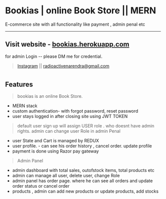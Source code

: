 # Bookias | online Book Store || MERN
E-commerce site with all functionality like payment , admin penal etc
****
## Visit website - [bookias.herokuapp.com](https://bookias.herokuapp.com/)

for admin Login -- please DM me for credential.
> [Instagram](https://www.instagram.com/narendra_dewasi/) || [radioactivenarendra@gmail.com](mailto:radioactivenarendra@gmail.com)
#

## Features
> bookias is an online Book Store.
* MERN stack
* custom authentication- with forgot password, reset password
* user stays logged in after closing site using JWT TOKEN
> default user sign up will assign USER role . who doesnt have admin rights. admin can change user Role in admin Penal
* user State and Cart is managed by REDUX
* user profile. - can see his order history , cancel order. update profile
* payment is done using Razor pay gateway
> Admin Panel
* admin dashboard with total sales, outofstock items, total products etc
* admin can manage all user, delete user, change Role
* admin panel has order page. where he can see all orders and update order status or cancel order
* products , admin can add new products or update products, add stocks
 

